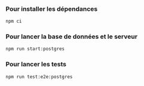 
### Pour installer les dépendances
```bash
npm ci
```

### Pour lancer la base de données et le serveur
```bash
npm run start:postgres
```

### Pour lancer les tests
```bash
npm run test:e2e:postgres
```


